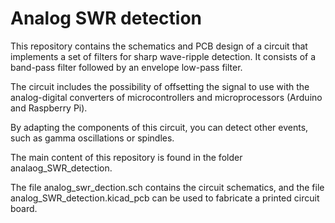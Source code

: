 # Analog SWR detection

This repository contains the schematics and PCB design of a circuit that implements a set of filters for sharp wave-ripple detection. It consists of a band-pass filter followed by an envelope low-pass filter. 

The circuit includes the possibility of offsetting the signal to use with the analog-digital converters of microcontrollers and microprocessors (Arduino and Raspberry Pi).

By adapting the components of this circuit, you can detect other events, such as gamma oscillations or spindles.

The main content of this repository is found in the folder analaog_SWR_detection.

The file analog_swr_dection.sch contains the circuit schematics, and the file analog_SWR_detection.kicad_pcb can be used to fabricate a printed circuit board.
